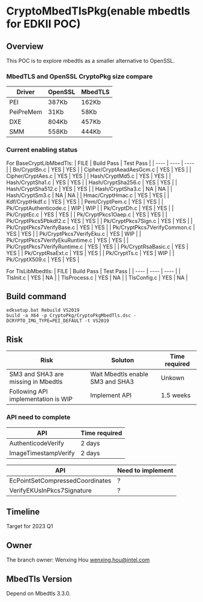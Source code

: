 # CryptoMbedTlsPkg(enable mbedtls for EDKII POC)

## Overview
This POC is to explore mbedtls as a smaller alternative to OpenSSL.

### MbedTLS and OpenSSL CryptoPkg size compare

|  Driver  | OpenSSL  |  MbedTLS |
|  ----  | ----  | ----  |
|  PEI  | 387Kb  | 162Kb |
|  PeiPreMem  | 31Kb  | 58Kb |
|  DXE  | 804Kb  | 457Kb  |
|  SMM  | 558Kb  | 444Kb  |

### Current enabling status

For BaseCryptLibMbedTls:
|  FILE  | Build Pass  | Test Pass |
|  ----  | ----  | ----  |
| Bn/CryptBn.c  | YES | YES |
| Cipher/CryptAeadAesGcm.c  | YES | YES |
| Cipher/CryptAes.c  | YES | YES |
| Hash/CryptMd5.c  | YES | YES |
| Hash/CryptSha1.c  | YES | YES |
| Hash/CryptSha256.c  | YES | YES |
| Hash/CryptSha512.c  | YES | YES |
| Hash/CryptSha3.c  | NA | NA |
| Hash/CryptSm3.c  | NA | NA |
| Hmac/CryptHmac.c  | YES | YES |
| Kdf/CryptHkdf.c  | YES | YES |
| Pem/CryptPem.c  | YES | YES |
| Pk/CryptAuthenticode.c  | WIP | WIP |
| Pk/CryptDh.c  | YES | YES |
| Pk/CryptEc.c  | YES | YES |
| Pk/CryptPkcs1Oaep.c  | YES | YES |
| Pk/CryptPkcs5Pbkdf2.c  | YES | YES |
| Pk/CryptPkcs7Sign.c  | YES | YES |
| Pk/CryptPkcs7VerifyBase.c  | YES | YES |
| Pk/CryptPkcs7VerifyCommon.c  | YES | YES |
| Pk/CryptPkcs7VerifyEku.c  | YES | WIP |
| Pk/CryptPkcs7VerifyEkuRuntime.c  | YES | YES |
| Pk/CryptPkcs7VerifyRuntime.c  | YES | YES |
| Pk/CryptRsaBasic.c  | YES | YES |
| Pk/CryptRsaExt.c  | YES | YES |
| Pk/CryptTs.c  | YES | WIP |
| Pk/CryptX509.c  | YES | YES |

For TlsLibMbedtls:
|  FILE  | Build Pass  | Test Pass |
|  ----  | ----  | ----  |
| TlsInit.c  | YES | NA |
| TlsProcess.c  | YES | NA |
| TlsConfig.c  | YES | NA |

## Build command

   ```
   edksetup.bat Rebuild VS2019
   build -a X64 -p CryptoPkg/CryptoPkgMbedTls.dsc -DCRYPTO_IMG_TYPE=PEI_DEFAULT -t VS2019
   ```
## Risk

|  Risk  | Soluton  | Time required |
|  ----  | ----  | ----  |
| SM3 and SHA3 are missing in Mbedtls  | Wait Mbedtls enable SM3 and SHA3 | Unkown |
| Following API implementation is WIP  | Implement API | 1.5 weeks |

### API need to complete
|  API  | Time required |
|  ----  | ----  |
| AuthenticodeVerify  | 2 days |
| ImageTimestampVerify  | 2 days |


|  API  | Need to implement |
|  ----  | ----  |
| EcPointSetCompressedCoordinates  | ? |
| VerifyEKUsInPkcs7Signature  | ? |

## Timeline
Target for 2023 Q1
## Owner
The branch owner: Wenxing Hou <wenxing.hou@intel.com>  
## MbedTls Version
Depend on Mbedtls 3.3.0.
